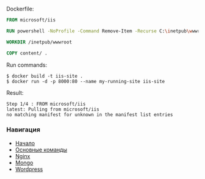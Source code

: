 Dockerfile:
```Dockerfile
FROM microsoft/iis

RUN powershell -NoProfile -Command Remove-Item -Recurse C:\inetpub\wwwroot\*

WORKDIR /inetpub/wwwroot

COPY content/ .
```

Run commands:
```shell
$ docker build -t iis-site .
$ docker run -d -p 8000:80 --name my-running-site iis-site
```
Result:
```
Step 1/4 : FROM microsoft/iis
latest: Pulling from microsoft/iis
no matching manifest for unknown in the manifest list entries
```


### Навигация
* [Начало](./../README.MD)
* [Основные команды](./../1_first/README.MD)
* [Nginx](./../2_nginx/NGINX.MD)
* [Mongo](./../3_mongo_dockerfile/MONGO.MD)
* [Wordpress](./../4_wordpress_docker-compose/WORDPRESS.MD)